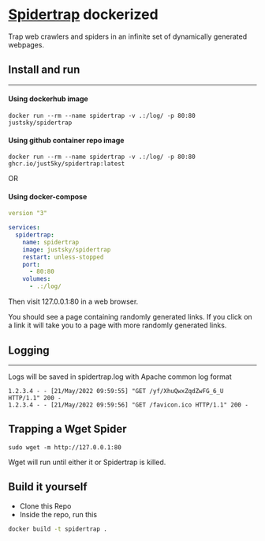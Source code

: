 # [Spidertrap](https://github.com/adhdproject/spidertrap) dockerized
Trap web crawlers and spiders in an infinite set of dynamically
generated webpages.

## Install and run
---

#### Using dockerhub image
`docker run --rm --name spidertrap -v .:/log/ -p 80:80 justsky/spidertrap`

#### Using github container repo image

`docker run --rm --name spidertrap -v .:/log/ -p 80:80 ghcr.io/just5ky/spidertrap:latest`

OR

#### Using docker-compose

```yml
version "3"

services:
  spidertrap:
    name: spidertrap
    image: justsky/spidertrap
    restart: unless-stopped
    port:
      - 80:80
    volumes:
      - .:/log/
```

Then visit 127.0.0.1:80 in a web
browser. 

You should see a page containing randomly generated links. If
you click on a link it will take you to a page with more randomly
generated links.

## Logging
---
Logs will be saved in spidertrap.log with Apache common log format

```log
1.2.3.4 - - [21/May/2022 09:59:55] "GET /yf/XhuQwxZqdZwFG_6_U HTTP/1.1" 200 -
1.2.3.4 - - [21/May/2022 09:59:56] "GET /favicon.ico HTTP/1.1" 200 -
```

Trapping a Wget Spider
--------------------

`sudo wget -m http://127.0.0.1:80`

Wget will run until either it or Spidertrap is killed.

Build it yourself
---

- Clone this Repo
- Inside the repo, run this

 ```sh
 docker build -t spidertrap .
 ```
